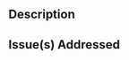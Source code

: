 ## Description
<!-- Describe the changes in this PR and add any information helpful for reviewing. -->

## Issue(s) Addressed
<!-- Issue number -->
